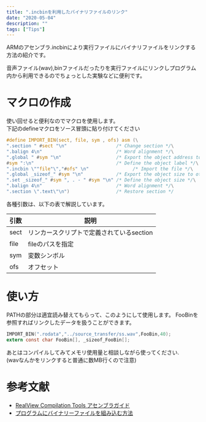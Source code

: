 ```yaml
---
title: ".incbinを利用したバイナリファイルのリンク"
date: "2020-05-04"
description: ""
tags: ["Tips"]
---
```


ARMのアセンブラ.incbinにより実行ファイルにバイナリファイルをリンクする方法の紹介です。
<!--more-->

音声ファイル(wav),binファイルだったりを実行ファイルにリンクしプログラム内から利用できるのでちょっとした実験などに便利です。

# マクロの作成

使い回せると便利なのでマクロを使用します。  
下記のdefineマクロをソース冒頭に貼り付けてください


```c 
#define	IMPORT_BIN(sect, file, sym , ofs) asm (\
".section " #sect "\n"                  /* Change section */\
".balign 4\n"                           /* Word alignment */\
".global " #sym "\n"                    /* Export the object address to other modules */\
#sym ":\n"                              /* Define the object label */\
".incbin \""file"\","#ofs" \n"                /* Import the file */\
".global _sizeof_" #sym "\n"            /* Export the object size to other modules */\
".set _sizeof_" #sym ", . - " #sym "\n" /* Define the object size */\
".balign 4\n"                           /* Word alignment */\
".section \".text\"\n")                 /* Restore section */
```
各種引数は、以下の表で解説しています。  

|  引数  |  説明  |
| ---- | ---- |
|  sect  |  リンカースクリプトで定義されているsection  |
|  file  |  fileのパスを指定  |
|  sym   |  変数シンボル   |
|  ofs    |  オフセット   |

# 使い方
PATHの部分は適宜読み替えてもらって、このようにして使用します。
FooBinを参照すればリンクしたデータを扱うことができます。
```c 
IMPORT_BIN(".rodata","../source_transfer/ss.wav",FooBin,40);
extern const char FooBin[], _sizeof_FooBin[];
```

あとはコンパイルしてみてメモリ使用量と相談しながら使ってください.  
(wavなんかをリンクすると普通に数MB行くので注意)


# 参考文献
- [RealView Compilation Tools アセンブラガイド](http://infocenter.arm.com/help/index.jsp?topic=/com.arm.doc.dui0204ij/Caccaghf.html)
- [プログラムにバイナリーファイルを組み込む方法](http://www.narimatsu.net/blog/?p=4650)
